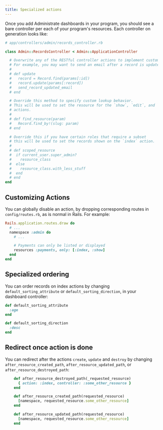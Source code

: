 ```yaml
---
title: Specialized actions
---
```


Once you add Administrate dashboards in your program,
you should see a bare controller per each of your program's resources.
Each controller on generation looks like:

```ruby
# app/controllers/admin/records_controller.rb

class Admin::RecordsController < Admin::ApplicationController

  # Overwrite any of the RESTful controller actions to implement custom behavior
  # For example, you may want to send an email after a record is updated.
  #
  # def update
  #   record = Record.find(params[:id])
  #   record.update(params[:record])
  #   send_record_updated_email
  # end

  # Override this method to specify custom lookup behavior.
  # This will be used to set the resource for the `show`, `edit`, and `update`
  # actions.
  #
  # def find_resource(param)
  #   Record.find_by!(slug: param)
  # end

  # Override this if you have certain roles that require a subset
  # this will be used to set the records shown on the `index` action.
  #
  # def scoped_resource
  #  if current_user.super_admin?
  #    resource_class
  #  else
  #    resource_class.with_less_stuff
  #  end
  # end
end
```

## Customizing Actions

You can globally disable an action,
by dropping corresponding routes in `config/routes.rb`,
as is normal in Rails.
For example:

```ruby
Rails.application.routes.draw do
  # ...
  namespace :admin do
    # ...

    # Payments can only be listed or displayed
    resources :payments, only: [:index, :show]
  end
end
```

## Specialized ordering

You can order records on index actions
by changing `default_sorting_attribute` or `default_sorting_direction`,
in your dashboard controller:

```ruby
def default_sorting_attribute
  :age
end

def default_sorting_direction
  :desc
end
```

## Redirect once action is done

You can redirect after the actions `create`, `update` and `destroy` by changing
`after_resource_created_path`,
`after_resource_updated_path`,
or `after_resource_destroyed_path`:

```ruby
    def after_resource_destroyed_path(_requested_resource)
      { action: :index, controller: :some_other_resource }
    end

    def after_resource_created_path(requested_resource)
      [namespace, requested_resource.some_other_resource]
    end

    def after_resource_updated_path(requested_resource)
      [namespace, requested_resource.some_other_resource]
    end
```
